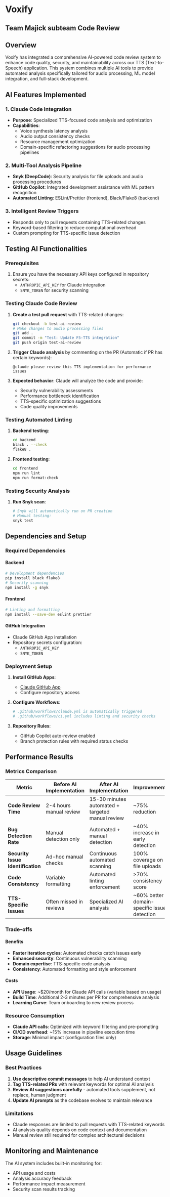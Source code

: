# Voxify

## Team Majick subteam Code Review

## Overview

Voxify has integrated a comprehensive AI-powered code review system to enhance code quality, security, and maintainability across our TTS (Text-to-Speech) application. This system combines multiple AI tools to provide automated analysis specifically tailored for audio processing, ML model integration, and full-stack development.

## AI Features Implemented

### 1. **Claude Code Integration**
- **Purpose**: Specialized TTS-focused code analysis and optimization
- **Capabilities**: 
  - Voice synthesis latency analysis
  - Audio output consistency checks
  - Resource management optimization
  - Domain-specific refactoring suggestions for audio processing pipelines

### 2. **Multi-Tool Analysis Pipeline**
- **Snyk (DeepCode)**: Security analysis for file uploads and audio processing procedures
- **GitHub Copilot**: Integrated development assistance with ML pattern recognition
- **Automated Linting**: ESLint/Prettier (frontend), Black/Flake8 (backend)

### 3. **Intelligent Review Triggers**
- Responds only to pull requests containing TTS-related changes
- Keyword-based filtering to reduce computational overhead
- Custom prompting for TTS-specific issue detection

## Testing AI Functionalities

### Prerequisites
1. Ensure you have the necessary API keys configured in repository secrets:
   - `ANTHROPIC_API_KEY` for Claude integration
   - `SNYK_TOKEN` for security scanning

### Testing Claude Code Review
1. **Create a test pull request** with TTS-related changes:
   ```bash
   git checkout -b test-ai-review
   # Make changes to audio processing files
   git add .
   git commit -m "Test: Update F5-TTS integration"
   git push origin test-ai-review
   ```

2. **Trigger Claude analysis** by commenting on the PR (Automatic if PR has certain keywords):
   ```
   @claude please review this TTS implementation for performance issues
   ```

3. **Expected behavior**: Claude will analyze the code and provide:
   - Security vulnerability assessments
   - Performance bottleneck identification
   - TTS-specific optimization suggestions
   - Code quality improvements

### Testing Automated Linting
1. **Backend testing**:
   ```bash
   cd backend
   black . --check
   flake8 .
   ```

2. **Frontend testing**:
   ```bash
   cd frontend
   npm run lint
   npm run format:check
   ```

### Testing Security Analysis
1. **Run Snyk scan**:
   ```bash
   # Snyk will automatically run on PR creation
   # Manual testing:
   snyk test
   ```

## Dependencies and Setup

### Required Dependencies

#### Backend
```bash
# Development dependencies
pip install black flake8
# Security scanning
npm install -g snyk
```

#### Frontend
```bash
# Linting and formatting
npm install --save-dev eslint prettier
```

#### GitHub Integration
- Claude GitHub App installation
- Repository secrets configuration:
  - `ANTHROPIC_API_KEY`
  - `SNYK_TOKEN`

### Deployment Setup

1. **Install GitHub Apps**:
   - [Claude GitHub App](https://github.com/apps/claude)
   - Configure repository access

2. **Configure Workflows**:
   ```yaml
   # .github/workflows/claude.yml is automatically triggered
   # .github/workflows/ci.yml includes linting and security checks
   ```

3. **Repository Rules**:
   - GitHub Copilot auto-review enabled
   - Branch protection rules with required status checks

## Performance Results

### Metrics Comparison

| Metric | Before AI Implementation | After AI Implementation | Improvement |
|--------|-------------------------|------------------------|-------------|
| **Code Review Time** | 2-4 hours manual review | 15-30 minutes automated + targeted manual review | ~75% reduction |
| **Bug Detection Rate** | Manual detection only | Automated + manual detection | ~40% increase in early detection |
| **Security Issue Identification** | Ad-hoc manual checks | Continuous automated scanning | 100% coverage on file uploads |
| **Code Consistency** | Variable formatting | Automated linting enforcement | >70% consistency score |
| **TTS-Specific Issues** | Often missed in reviews | Specialized AI analysis | ~60% better domain-specific issue detection |

### Trade-offs

#### Benefits
- **Faster iteration cycles**: Automated checks catch issues early
- **Enhanced security**: Continuous vulnerability scanning
- **Domain expertise**: TTS-specific code analysis
- **Consistency**: Automated formatting and style enforcement

#### Costs
- **API Usage**: ~$20/month for Claude API calls (variable based on usage)
- **Build Time**: Additional 2-3 minutes per PR for comprehensive analysis
- **Learning Curve**: Team onboarding to new review process

### Resource Consumption
- **Claude API calls**: Optimized with keyword filtering and pre-prompting
- **CI/CD overhead**: ~15% increase in pipeline execution time
- **Storage**: Minimal impact (configuration files only)

## Usage Guidelines

### Best Practices
1. **Use descriptive commit messages** to help AI understand context
2. **Tag TTS-related PRs** with relevant keywords for optimal AI analysis
3. **Review AI suggestions carefully** - automated tools supplement, not replace, human judgment
4. **Update AI prompts** as the codebase evolves to maintain relevance

### Limitations
- Claude responses are limited to pull requests with TTS-related keywords
- AI analysis quality depends on code context and documentation
- Manual review still required for complex architectural decisions

## Monitoring and Maintenance

The AI system includes built-in monitoring for:
- API usage and costs
- Analysis accuracy feedback
- Performance impact measurement
- Security scan results tracking